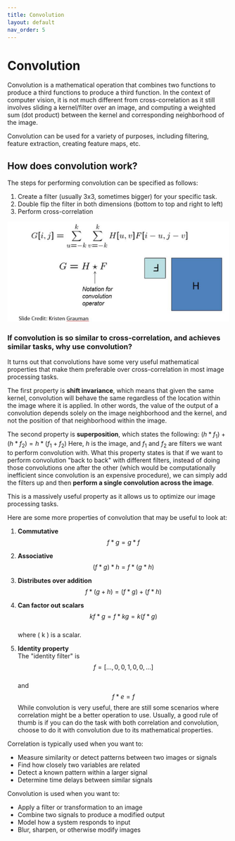 ```yaml
---
title: Convolution
layout: default
nav_order: 5
---
```


# Convolution
Convolution is a mathematical operation that combines two functions to produce a third functions to produce a third function. In the context of computer vision, it is not much different from cross-correlation as it still involves sliding a kernel/filter over an image, and computing a weighted sum (dot product) between the kernel and corresponding neighborhood of the image. 

Convolution can be used for a variety of purposes, including filtering, feature extraction, creating feature maps, etc.

## How does convolution work?
The steps for performing convolution can be specified as follows:
1. Create a filter (usually 3x3, sometimes bigger) for your specific task. 
2. Double flip the filter in both dimensions (bottom to top and right to left)
3. Perform cross-correlation
   
![convolution visualization](convolution_img1.png)

### If convolution is so similar to cross-correlation, and achieves similar tasks, why use convolution?
It turns out that convolutions have some very useful mathematical properties that make them preferable over cross-correlation in most image processing tasks.

The first property is **shift invariance**, which means that given the same kernel, convolution will behave the same regardless of the location within the image where it is applied. In other words, the value of the output of a convolution depends solely on the image neighborhood and the kernel, and not the position of that neighborhood within the image.

The second property is **superposition**, which states the following:
$(h * f_1) + (h * f_2) = h * (f_1 + f_2)$
Here, $h$ is the image, and $f_1$ and $f_2$ are filters we want to perform convolution with. What this property states is that if we want to perform convolution "back to back" with different filters, instead of doing those convolutions one after the other (which would be computationally inefficient since convolution is an expensive procedure), we can simply add the filters up and then **perform a single convolution across the image**. 

This is a massively useful property as it allows us to optimize our image processing tasks.

Here are some more properties of convolution that may be useful to look at:
1. **Commutative**  
   $$ f * g = g * f $$

2. **Associative**  
   $$ (f * g) * h = f * (g * h) $$

3. **Distributes over addition**  
   $$ f * (g + h) = (f * g) + (f * h) $$

4. **Can factor out scalars**  
   $$ kf * g = f * k g = k (f * g) $$  
   where \( k \) is a scalar.

5. **Identity property**  
   The "identity filter" is  
   $$ f = [..., 0, 0, 1, 0, 0, ...] $$  
   and  
   $$ f * e = f $$
While convolution is very useful, there are still some scenarios where correlation might be a better operation to use. 
Usually, a good rule of thumb is if you can do the task with both correlation and convolution, choose to do it with convolution due to its mathematical properties. 

Correlation is typically used when you want to:
- Measure similarity or detect patterns between two images or signals
- Find how closely two variables are related
- Detect a known pattern within a larger signal
- Determine time delays between similar signals

Convolution is used when you want to:
- Apply a filter or transformation to an image
- Combine two signals to produce a modified output
- Model how a system responds to input
- Blur, sharpen, or otherwise modify images
